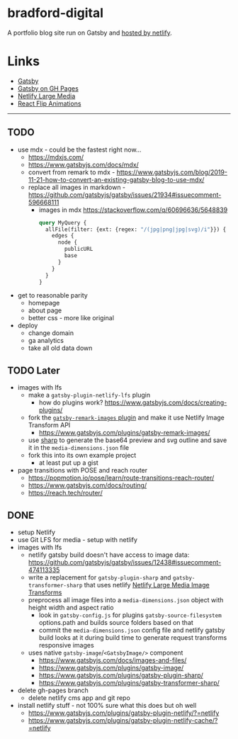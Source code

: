 # bradford-digital
A portfolio blog site run on Gatsby and [hosted by netlify](https://goofy-kirch-17c5e4.netlify.app/).


# Links
- [Gatsby](https://www.gatsbyjs.org/)
- [Gatsby on GH Pages](https://www.gatsbyjs.org/docs/how-gatsby-works-with-github-pages/)
- [Netlify Large Media](https://docs.netlify.com/large-media/overview/)
- [React Flip Animations](https://github.com/aholachek/react-flip-toolkit)

---

## TODO
- use mdx - could be the fastest right now...
  - https://mdxjs.com/
  - https://www.gatsbyjs.com/docs/mdx/
  - convert from remark to mdx - https://www.gatsbyjs.com/blog/2019-11-21-how-to-convert-an-existing-gatsby-blog-to-use-mdx/
  - replace all images in markdown - https://github.com/gatsbyjs/gatsby/issues/21934#issuecomment-596668111
    - images in mdx https://stackoverflow.com/q/60696636/5648839
      ```graphql
      query MyQuery {
        allFile(filter: {ext: {regex: "/(jpg|png|jpg|svg)/i"}}) {
          edges {
            node {
              publicURL
              base
            }
          }
        }
      }
      ```
- get to reasonable parity
  - homepage
  - about page
  - better css - more like original
- deploy 
  - change domain
  - ga analytics
  - take all old data down

## TODO Later
- images with lfs
  - make a `gatsby-plugin-netlify-lfs` plugin
    - how do plugins work? https://www.gatsbyjs.com/docs/creating-plugins/
  - fork the [`gatsby-remark-images` plugin](https://github.com/gatsbyjs/gatsby/tree/master/packages/gatsby-remark-images) and make it use Netlify Image Transform API
    - https://www.gatsbyjs.com/plugins/gatsby-remark-images/
  - use [sharp](https://github.com/lovell/sharp) to generate the base64 preview and svg outline and save it in the `media-dimensions.json` file
  - fork this into its own example project
    - at least put up a gist
- page transitions with POSE and reach router
  - https://popmotion.io/pose/learn/route-transitions-reach-router/
  - https://www.gatsbyjs.com/docs/routing/
  - https://reach.tech/router/

## DONE
- setup Netlify
- use Git LFS for media - setup with netlify
- images with lfs
  - netlify gatsby build doesn't have access to image data: https://github.com/gatsbyjs/gatsby/issues/12438#issuecomment-474113335
  - write a replacement for `gatsby-plugin-sharp` and `gatsby-transformer-sharp` that uses netlify [Netlify Large Media Image Transforms](https://docs.netlify.com/large-media/transform-images/#request-transformations)
  - preprocess all image files into a `media-dimensions.json` object with height width and aspect ratio
    - look in `gatsby-config.js` for plugins `gatsby-source-filesystem` options.path and builds source folders based on that
    - commit the `media-dimensions.json` config file and netlify gatsby build looks at it during build time to generate request transforms responsive images
  - uses native `gatsby-image`/`<GatsbyImage/>` component
    - https://www.gatsbyjs.com/docs/images-and-files/
    - https://www.gatsbyjs.com/plugins/gatsby-image/
    - https://www.gatsbyjs.com/plugins/gatsby-plugin-sharp/
    - https://www.gatsbyjs.com/plugins/gatsby-transformer-sharp/
- delete gh-pages branch
  - delete netlify cms app and git repo
- install netlify stuff - not 100% sure what this does but oh well
  - https://www.gatsbyjs.com/plugins/gatsby-plugin-netlify/?=netlify
  - https://www.gatsbyjs.com/plugins/gatsby-plugin-netlify-cache/?=netlify